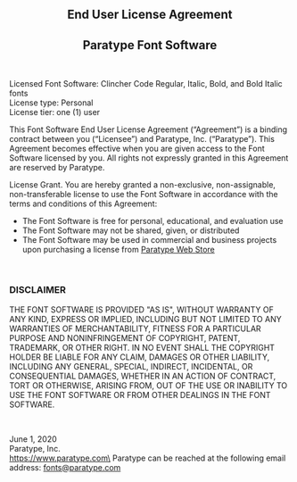 ## <center>End User License Agreement</center>
## <center>Paratype Font Software</center>
<br>

Licensed Font Software: Clincher Code Regular, Italic, Bold, and Bold Italic fonts\
License type: Personal\
License tier: one (1) user

This Font Software End User License Agreement (“Agreement”) is a binding contract between you (“Licensee”) and Paratype, Inc. (“Paratype”). This Agreement becomes effective when you are given access to the Font Software licensed by you. All rights not expressly granted in this Agreement are reserved by Paratype. 

License Grant. You are hereby granted a non-exclusive, non-assignable, non-transferable license to use the Font Software in accordance with the terms and conditions of this Agreement:
* The Font Software is free for personal, educational, and evaluation use
* The Font Software may not be shared, given, or distributed 
* The Font Software may be used in commercial and business projects upon purchasing a license from [Paratype Web Store](https://www.paratype.com/products/45535) 

<br>

### DISCLAIMER
THE FONT SOFTWARE IS PROVIDED "AS IS", WITHOUT WARRANTY OF ANY KIND, EXPRESS OR IMPLIED, INCLUDING BUT NOT LIMITED TO ANY WARRANTIES OF MERCHANTABILITY, FITNESS FOR A PARTICULAR PURPOSE AND NONINFRINGEMENT OF COPYRIGHT, PATENT, TRADEMARK, OR OTHER RIGHT. IN NO EVENT SHALL THE COPYRIGHT HOLDER BE LIABLE FOR ANY CLAIM, DAMAGES OR OTHER LIABILITY, INCLUDING ANY GENERAL, SPECIAL, INDIRECT, INCIDENTAL, OR CONSEQUENTIAL DAMAGES, WHETHER IN AN ACTION OF CONTRACT, TORT OR OTHERWISE, ARISING FROM, OUT OF THE USE OR INABILITY TO USE THE FONT SOFTWARE OR FROM OTHER DEALINGS IN THE FONT SOFTWARE.

<br>

June 1, 2020\
Paratype, Inc.\
https://www.paratype.com\
Paratype can be reached at the following email address: fonts@paratype.com
